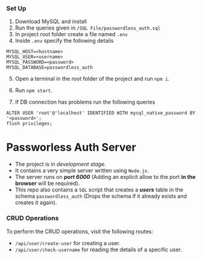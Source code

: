 ### Set Up

1. Download MySQL and install
2. Run the queries given in `/SQL File/passwordless_auth.sql`
3. In project root folder create a file named `.env`
4. Inside `.env` specify the following details

```
MYSQL_HOST=<hostname>
MYSQL_USER=<username>
MYSQL_PASSWORD=<password>
MYSQL_DATABASE=passwordless_auth

```

5. Open a terminal in the root folder of the project and run `npm i`.

6. Run `npm start`.

7. If DB connection has problems run the following queries

```
ALTER USER 'root'@'localhost' IDENTIFIED WITH mysql_native_password BY '<password>';
flush privileges;
```

# Passworless Auth Server

-   The project is in _development stage_.
-   It contains a very simple server written using `Node.js`.
-   The server runs on **_port 6000_** (Adding an explicit allow to the port **in the browser** will be required).
-   This repo also contains a `SQL` script that creates a **_users_** table in the schema `passwordless_auth` (Drops the schema if it already exists and creates it again).

### CRUD Operations

To perform the CRUD operations, visit the following routes:

-   `/api/user/create-user` for creating a user.
-   `/api/user/check-username` for reading the details of a specific user.
